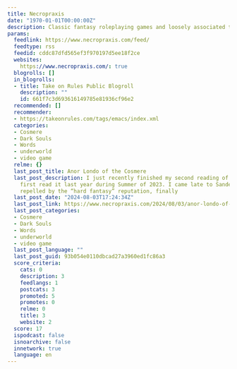 ```yaml
---
title: Necropraxis
date: "1970-01-01T00:00:00Z"
description: Classic fantasy roleplaying games and loosely associated thoughts
params:
  feedlink: https://www.necropraxis.com/feed/
  feedtype: rss
  feedid: cddc87dfd565ef3f970197d5ee18f2ce
  websites:
    https://www.necropraxis.com/: true
  blogrolls: []
  in_blogrolls:
  - title: Take on Rules Public Blogroll
    description: ""
    id: 661f7c3d693616149785e81936cf96e2
  recommended: []
  recommender:
  - https://takeonrules.com/tags/emacs/index.xml
  categories:
  - Cosmere
  - Dark Souls
  - Words
  - underworld
  - video game
  relme: {}
  last_post_title: Anor Londo of the Cosmere
  last_post_description: I just recently finished my second reading of Elantris; I
    first read it last year during Summer of 2023. I came late to Sanderson, being
    repelled by the “hard fantasy” reputation, finally
  last_post_date: "2024-08-03T17:24:34Z"
  last_post_link: https://www.necropraxis.com/2024/08/03/anor-londo-of-the-cosmere/
  last_post_categories:
  - Cosmere
  - Dark Souls
  - Words
  - underworld
  - video game
  last_post_language: ""
  last_post_guid: 93b054e0110dbcad27a3960ed1fc86a3
  score_criteria:
    cats: 0
    description: 3
    feedlangs: 1
    postcats: 3
    promoted: 5
    promotes: 0
    relme: 0
    title: 3
    website: 2
  score: 17
  ispodcast: false
  isnoarchive: false
  innetwork: true
  language: en
---
```

